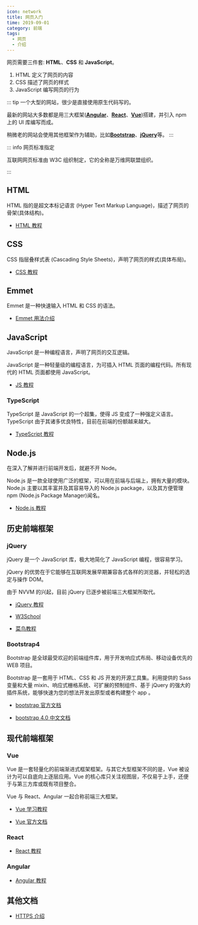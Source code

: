 ```yaml
---
icon: network
title: 网页入门
time: 2019-09-01
category: 前端
tags:
  - 网页
  - 介绍
---
```


网页需要三件套: **HTML**、**CSS** 和 **JavaScript**。

1. HTML 定义了网页的内容
1. CSS 描述了网页的样式
1. JavaScript 编写网页的行为

<!-- more -->

::: tip
一个大型的网站，很少是直接使用原生代码写的。

最新的网站大多数都是用三大框架([**Angular**](#Angular)、[**React**](#React)、[**Vue**](#Vue))搭建，并引入 npm 上的 UI 库编写而成。

稍微老的网站会使用其他框架作为辅助，比如[**Bootstrap**](#Bootstrap4)、[**jQuery**](#jQuery)等。
:::

::: info 网页标准指定

互联网网页标准由 W3C 组织制定，它的全称是万维网联盟组织。

:::

## HTML

HTML 指的是超文本标记语言 (Hyper Text Markup Language)，描述了网页的骨架(具体结构)。

- [HTML 教程](html/readme.md)

## CSS

CSS 指层叠样式表 (Cascading Style Sheets)，声明了网页的样式(具体布局)。

- [CSS 教程](css/readme.md)

## Emmet

Emmet 是一种快速输入 HTML 和 CSS 的语法。

- [Emmet 用法介绍](emmet/readme.md)

## JavaScript

JavaScript 是一种编程语言，声明了网页的交互逻辑。

JavaScript 是一种轻量级的编程语言，为可插入 HTML 页面的编程代码。所有现代的 HTML 页面都使用 JavaScript。

- [JS 教程](js.md)

### TypeScript

TypeScript 是 JavaScript 的一个超集，使得 JS 变成了一种强定义语言。TypeScript 由于其诸多优良特性，目前在前端的份额越来越大。

- [TypeScript 教程](../language/typescript/readme.md)

## Node.js

在深入了解并进行前端开发后，就避不开 Node。

Node.js 是一款全球使用广泛的框架，可以用在前端与后端上，拥有大量的模块。Node.js 主要以其丰富并及其容易导入的 Node.js package，以及其方便管理 npm (Node.js Package Manager)闻名。

- [Node.js 教程](../nodeJS/readme.md)

## 历史前端框架

### jQuery

jQuery 是一个 JavaScript 库，极大地简化了 JavaScript 编程，很容易学习。

jQuery 的优势在于它能够在互联网发展早期兼容各式各样的浏览器，并轻松的选定与操作 DOM。

由于 NVVM 的兴起，目前 jQuery 已逐步被前端三大框架所取代。

- [jQuery 教程](jQuery/readme.md)

- [W3School](http://www.w3school.com.cn/jquery/index.asp)
- [菜鸟教程](https://www.runoob.com/jquery/jquery-tutorial.html)

### Bootstrap4

Bootstrap 是全球最受欢迎的前端组件库，用于开发响应式布局、移动设备优先的 WEB 项目。

Bootstrap 是一套用于 HTML、CSS 和 JS 开发的开源工具集。利用提供的 Sass 变量和大量 mixin、响应式栅格系统、可扩展的预制组件、基于 jQuery 的强大的插件系统，能够快速为您的想法开发出原型或者构建整个 app 。

- [bootstrap 官方文档](https://getbootstrap.com/docs/4.1/getting-started/introduction/)

- [bootstrap 4.0 中文文档](https://v4.bootcss.com/docs/4.0/getting-started/introduction/)

## 现代前端框架

### Vue

Vue 是一套轻量化的前端渐进式框架框架。与其它大型框架不同的是，Vue 被设计为可以自底向上逐层应用。Vue 的核心库只关注视图层，不仅易于上手，还便于与第三方库或既有项目整合。

Vue 与 React、Angular 一起合称前端三大框架。

- [Vue 学习教程](../vue/readme.md)

- [Vue 官方文档](https://cn.vuejs.org/v2/guide/)

### React

- [React 教程](../react/readme.md)

### Angular

- [Angular 教程](../angular/readme.md)

## 其他文档

- [HTTPS 介绍](https.md)
